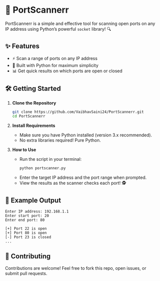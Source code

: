 

# 🚀 PortScannerr

PortScannerr is a simple and effective tool for scanning open ports on any IP address using Python’s powerful `socket` library! 🔍

## ✨ Features

- ⚡ Scan a range of ports on any IP address
- 🐍 Built with Python for maximum simplicity
- 📊 Get quick results on which ports are open or closed

## 🛠️ Getting Started

1. **Clone the Repository**
   ```bash
   git clone https://github.com/VaibhavSaini24/PortScannerr.git
   cd PortScannerr
   ```

2. **Install Requirements**
   - Make sure you have Python installed (version 3.x recommended).
   - No extra libraries required! Pure Python.

3. **How to Use**
   - Run the script in your terminal:
     ```bash
     python portscanner.py
     ```
   - Enter the target IP address and the port range when prompted.
   - View the results as the scanner checks each port! 🕵️

## 📸 Example Output

```
Enter IP address: 192.168.1.1
Enter start port: 20
Enter end port: 80

[+] Port 22 is open
[+] Port 80 is open
[-] Port 23 is closed
...
```

## 🤝 Contributing

Contributions are welcome! Feel free to fork this repo, open issues, or submit pull requests.
